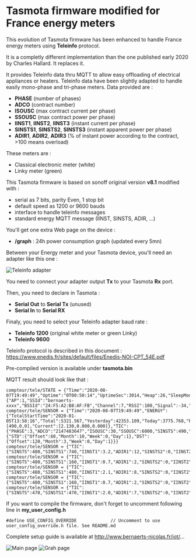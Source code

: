 Tasmota firmware modified for France energy meters
=============

This evolution of Tasmota firmware has been enhanced to handle France energy meters using **Teleinfo** protocol.

It is a completly different implementation than the one published early 2020 by Charles Hallard. It replaces it.

It provides Teleinfo data thru MQTT to allow easy offloading of electrical appliances or heaters.
Teleinfo data have been slightly adapted to handle easily mono-phase and tri-phase meters.
Data provided are :
  * **PHASE** (number of phases)
  * **ADCO** (contract number)
  * **ISOUSC** (max contract current per phase) 
  * **SSOUSC** (max contract power per phase)
  * **IINST1**, **IINST2**, **IINST3** (instant current per phase)
  * **SINSTS1**, **SINSTS2**, **SINSTS3** (instant apparent power per phase)
  * **ADIR1**, **ADIR2**, **ADIR3** (% of instant power according to the contract, >100 means overload)
  
These meters are :
  * Classical electronic meter (white)
  * Linky meter (green)

This Tasmota firmware is based on sonoff original version **v8.1** modified with :
  * serial as 7 bits, parity Even, 1 stop bit
  * default speed as 1200 or 9600 bauds
  * interface to handle teleinfo messages
  * standard energy MQTT message (IINST, SINSTS, ADIR, ...)

You'll get one extra Web page on the device :
  * **/graph** : 24h power consumption graph (updated every 5mn)

Between your Energy meter and your Tasmota device, you'll need an adapter like this one :

![Teleinfo adapter](https://raw.githubusercontent.com/NicolasBernaerts/tasmota/master/teleinfo/teleinfo-serial-adapter.png)

You need to connect your adapter output **Tx** to your Tasmota **Rx** port.

Then, you need to declare in Tasmota :
  * **Serial Out** to **Serial Tx** (unused)
  * **Serial In** to **Serial RX**

Finaly, you need to select your Teleinfo adapter baud rate :
  * **Teleinfo 1200** (original white meter or green Linky)
  * **Teleinfo 9600**

Teleinfo protocol is described in this document : https://www.enedis.fr/sites/default/files/Enedis-NOI-CPT_54E.pdf

Pre-compiled version is available under **tasmota.bin**

MQTT result should look like that :

    compteur/tele/STATE = {"Time":"2020-08-07T19:49:49","Uptime":"0T00:50:14","UptimeSec":3014,"Heap":26,"SleepMode":"Dynamic","Sleep":50,"LoadAvg":19,"MqttCount":1,"POWER":"OFF","Wifi":{"AP":1,"SSId":"bernaerts-xxxx","BSSId":"24:F5:A2:B8:AF:FB","Channel":7,"RSSI":100,"Signal":-34,"LinkCount":1,"Downtime":"0T00:00:08"}}
    compteur/tele/SENSOR = {"Time":"2020-08-07T19:49:49","ENERGY":{"TotalStartTime":"2020-01-05T13:58:16","Total":5321.567,"Yesterday":42353.109,"Today":3775.768,"Period":376,"Power":[490,0,0],"Current":[2.130,0.000,0.000]},"TIC":{"PHASE":3,"ADCO":"2147483647","ISOUSC":30,"SSOUSC":6000,"SINSTS":490,"SINSTS1":490,"IINST1":2.1,"ADIR1":8,"SINSTS2":0,"IINST2":0.0,"ADIR2":0,"SINSTS3":0,"IINST3":0.0,"ADIR3":0},"Timezone":{"STD":{"Offset":60,"Month":10,"Week":0,"Day":1},"DST":{"Offset":120,"Month":3,"Week":0,"Day":1}}}
    compteur/tele/SENSOR = {"TIC":{"SINSTS":480,"SINSTS1":740,"IINST1":3.2,"ADIR1":12,"SINSTS2":0,"IINST2":0.0,"ADIR2":0,"SINSTS3":0,"IINST3":0.0,"ADIR3":0}}
    compteur/tele/SENSOR = {"TIC":{"SINSTS":480,"SINSTS1":160,"IINST1":0.7,"ADIR1":2,"SINSTS2":0,"IINST2":0.0,"ADIR2":0,"SINSTS3":320,"IINST3":1.4,"ADIR3":5}}
    compteur/tele/SENSOR = {"TIC":{"SINSTS":480,"SINSTS1":480,"IINST1":2.1,"ADIR1":8,"SINSTS2":0,"IINST2":0.0,"ADIR2":0,"SINSTS3":0,"IINST3":0.0,"ADIR3":0}}
    compteur/tele/SENSOR = {"TIC":{"SINSTS":480,"SINSTS1":160,"IINST1":0.7,"ADIR1":2,"SINSTS2":0,"IINST2":0.0,"ADIR2":0,"SINSTS3":320,"IINST3":1.4,"ADIR3":5}}
    compteur/tele/SENSOR = {"TIC":{"SINSTS":470,"SINSTS1":470,"IINST1":2.0,"ADIR1":7,"SINSTS2":0,"IINST2":0.0,"ADIR2":0,"SINSTS3":0,"IINST3":0.0,"ADIR3":0}}

If you want to compile the firmware, don't forget to uncomment following line in **my_user_config.h**

    #define USE_CONFIG_OVERRIDE             // Uncomment to use user_config_override.h file. See README.md


Complete setup guide is available at http://www.bernaerts-nicolas.fr/iot/...

![Main page](https://raw.githubusercontent.com/NicolasBernaerts/tasmota/master/teleinfo/tasmota-teleinfo-main.png) ![Grah page](https://raw.githubusercontent.com/NicolasBernaerts/tasmota/master/teleinfo/tasmota-teleinfo-graph.png)
